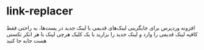 # link-replacer
افزونه وردپرس برای جایگزینی لینک‌های قدیمی با لینک جدید در پست‌ها، به راحتی فقط کافیه لینک قدیمی را وارد و لینک جدید را بزارید با یک کلیک هرچی لینک با هر انکر تکستی هست جابه جا کنید
